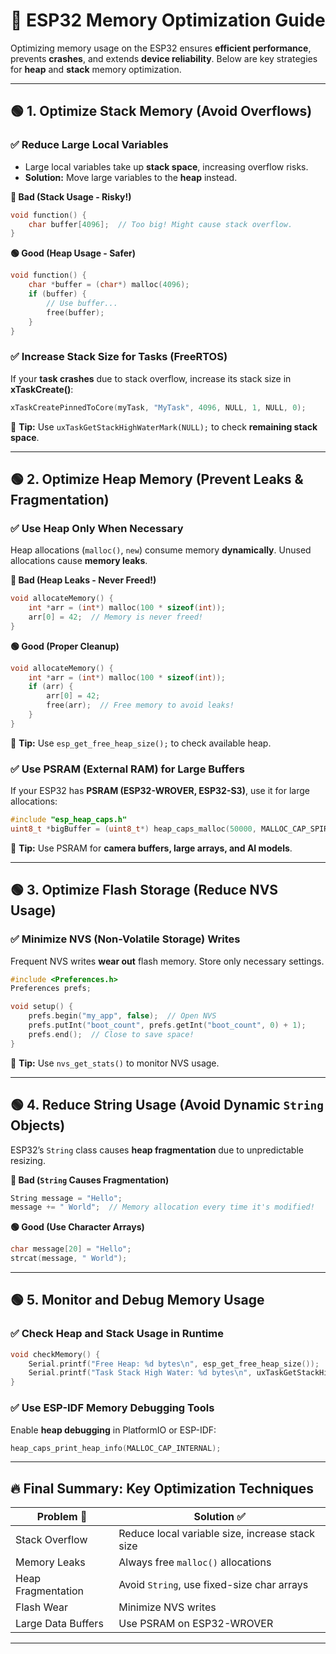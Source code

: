 # 🚀 ESP32 Memory Optimization Guide

Optimizing memory usage on the ESP32 ensures **efficient performance**, prevents **crashes**, and extends **device reliability**. Below are key strategies for **heap** and **stack** memory optimization.

---

## 🟢 1. Optimize Stack Memory (Avoid Overflows)
### ✅ Reduce Large Local Variables
- Large local variables take up **stack space**, increasing overflow risks.
- **Solution:** Move large variables to the **heap** instead.

**🔴 Bad (Stack Usage - Risky!)**
```cpp
void function() {
    char buffer[4096];  // Too big! Might cause stack overflow.
}
```
**🟢 Good (Heap Usage - Safer)**
```cpp
void function() {
    char *buffer = (char*) malloc(4096);
    if (buffer) {
        // Use buffer...
        free(buffer);
    }
}
```

### ✅ Increase Stack Size for Tasks (FreeRTOS)
If your **task crashes** due to stack overflow, increase its stack size in **xTaskCreate()**:
```cpp
xTaskCreatePinnedToCore(myTask, "MyTask", 4096, NULL, 1, NULL, 0);
```
📌 **Tip:** Use `uxTaskGetStackHighWaterMark(NULL);` to check **remaining stack space**.

---

## 🟢 2. Optimize Heap Memory (Prevent Leaks & Fragmentation)
### ✅ Use Heap Only When Necessary
Heap allocations (`malloc()`, `new`) consume memory **dynamically**. Unused allocations cause **memory leaks**.

**🔴 Bad (Heap Leaks - Never Freed!)**
```cpp
void allocateMemory() {
    int *arr = (int*) malloc(100 * sizeof(int));
    arr[0] = 42;  // Memory is never freed!
}
```
**🟢 Good (Proper Cleanup)**
```cpp
void allocateMemory() {
    int *arr = (int*) malloc(100 * sizeof(int));
    if (arr) {
        arr[0] = 42;
        free(arr);  // Free memory to avoid leaks!
    }
}
```
📌 **Tip:** Use `esp_get_free_heap_size();` to check available heap.

### ✅ Use PSRAM (External RAM) for Large Buffers
If your ESP32 has **PSRAM (ESP32-WROVER, ESP32-S3)**, use it for large allocations:
```cpp
#include "esp_heap_caps.h"
uint8_t *bigBuffer = (uint8_t*) heap_caps_malloc(50000, MALLOC_CAP_SPIRAM);
```
📌 **Tip:** Use PSRAM for **camera buffers, large arrays, and AI models**.

---

## 🟢 3. Optimize Flash Storage (Reduce NVS Usage)
### ✅ Minimize NVS (Non-Volatile Storage) Writes
Frequent NVS writes **wear out** flash memory. Store only necessary settings.
```cpp
#include <Preferences.h>
Preferences prefs;

void setup() {
    prefs.begin("my_app", false);  // Open NVS
    prefs.putInt("boot_count", prefs.getInt("boot_count", 0) + 1);
    prefs.end();  // Close to save space!
}
```
📌 **Tip:** Use `nvs_get_stats()` to monitor NVS usage.

---

## 🟢 4. Reduce String Usage (Avoid Dynamic `String` Objects)
ESP32’s `String` class causes **heap fragmentation** due to unpredictable resizing.

**🔴 Bad (`String` Causes Fragmentation)**
```cpp
String message = "Hello";
message += " World";  // Memory allocation every time it's modified!
```
**🟢 Good (Use Character Arrays)**
```cpp
char message[20] = "Hello";
strcat(message, " World");
```

---

## 🟢 5. Monitor and Debug Memory Usage
### ✅ Check Heap and Stack Usage in Runtime
```cpp
void checkMemory() {
    Serial.printf("Free Heap: %d bytes\n", esp_get_free_heap_size());
    Serial.printf("Task Stack High Water: %d bytes\n", uxTaskGetStackHighWaterMark(NULL));
}
```

### ✅ Use ESP-IDF Memory Debugging Tools
Enable **heap debugging** in PlatformIO or ESP-IDF:
```cpp
heap_caps_print_heap_info(MALLOC_CAP_INTERNAL);
```

---

## 🔥 Final Summary: Key Optimization Techniques

| Problem 🚨         | Solution ✅ |
|--------------------|------------|
| Stack Overflow | Reduce local variable size, increase stack size |
| Memory Leaks | Always free `malloc()` allocations |
| Heap Fragmentation | Avoid `String`, use fixed-size char arrays |
| Flash Wear | Minimize NVS writes |
| Large Data Buffers | Use PSRAM on ESP32-WROVER |

---

